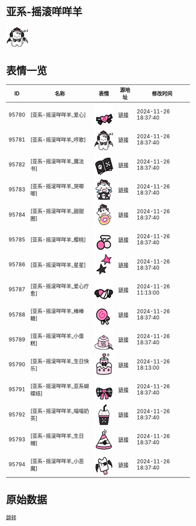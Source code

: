 # 亚系-摇滚咩咩羊

<img src="./cover.png" height="60" alt="cover" />

# 表情一览

|ID|名称|表情|源地址|修改时间|
|----|----|----|----|----|
|95780|[亚系-摇滚咩咩羊_爱心]|<img src="./pic/095780_%5B亚系-摇滚咩咩羊_爱心%5D.png" height="60" alt="爱心"/>|[链接](https://i0.hdslb.com/bfs/garb/3fc036a7c4ec338c2ca209417a4635a842ae26e1.png)|2024-11-26 18:37:40|
|95781|[亚系-摇滚咩咩羊_哼歌]|<img src="./pic/095781_%5B亚系-摇滚咩咩羊_哼歌%5D.png" height="60" alt="哼歌"/>|[链接](https://i0.hdslb.com/bfs/garb/3a71b4260a464570c46b80fd20aca60b2d85e0f9.png)|2024-11-26 18:37:40|
|95782|[亚系-摇滚咩咩羊_魔法书]|<img src="./pic/095782_%5B亚系-摇滚咩咩羊_魔法书%5D.png" height="60" alt="魔法书"/>|[链接](https://i0.hdslb.com/bfs/garb/e547168089d4a9b5f2398fdec71e699224007b71.png)|2024-11-26 18:37:40|
|95783|[亚系-摇滚咩咩羊_哭唧唧]|<img src="./pic/095783_%5B亚系-摇滚咩咩羊_哭唧唧%5D.png" height="60" alt="哭唧唧"/>|[链接](https://i0.hdslb.com/bfs/garb/c4d2e1d9e847007cf53989a2af46bd5a8cf66c40.png)|2024-11-26 18:37:40|
|95784|[亚系-摇滚咩咩羊_甜甜圈]|<img src="./pic/095784_%5B亚系-摇滚咩咩羊_甜甜圈%5D.png" height="60" alt="甜甜圈"/>|[链接](https://i0.hdslb.com/bfs/garb/0db4bef9a763c9241ffddad9f363bcdb457dbca2.png)|2024-11-26 18:37:40|
|95785|[亚系-摇滚咩咩羊_樱桃]|<img src="./pic/095785_%5B亚系-摇滚咩咩羊_樱桃%5D.png" height="60" alt="樱桃"/>|[链接](https://i0.hdslb.com/bfs/garb/3b6751d1dc5b569fce77883f20f94484db64647c.png)|2024-11-26 18:37:40|
|95786|[亚系-摇滚咩咩羊_星星]|<img src="./pic/095786_%5B亚系-摇滚咩咩羊_星星%5D.png" height="60" alt="星星"/>|[链接](https://i0.hdslb.com/bfs/garb/0c7f4978c5cd55788b8ed73cf7e8f2b667d0f324.png)|2024-11-26 18:37:40|
|95787|[亚系-摇滚咩咩羊_爱心疗愈]|<img src="./pic/095787_%5B亚系-摇滚咩咩羊_爱心疗愈%5D.png" height="60" alt="爱心疗愈"/>|[链接](https://i0.hdslb.com/bfs/garb/b6ccae05a364bc07d7840d8c992036cbae892a37.png)|2024-11-26 11:13:00|
|95788|[亚系-摇滚咩咩羊_棒棒糖]|<img src="./pic/095788_%5B亚系-摇滚咩咩羊_棒棒糖%5D.png" height="60" alt="棒棒糖"/>|[链接](https://i0.hdslb.com/bfs/garb/9d497ff64e53aedc5e23735cdeeaf57089272a1c.png)|2024-11-26 18:37:40|
|95789|[亚系-摇滚咩咩羊_小蛋糕]|<img src="./pic/095789_%5B亚系-摇滚咩咩羊_小蛋糕%5D.png" height="60" alt="小蛋糕"/>|[链接](https://i0.hdslb.com/bfs/garb/45ada41cd0c1d803867a827c986e964034818ab4.png)|2024-11-26 18:37:40|
|95790|[亚系-摇滚咩咩羊_生日快乐]|<img src="./pic/095790_%5B亚系-摇滚咩咩羊_生日快乐%5D.png" height="60" alt="生日快乐"/>|[链接](https://i0.hdslb.com/bfs/garb/53f0d1228a8624c60e5999d830ddd063d56013b4.png)|2024-11-26 18:13:00|
|95791|[亚系-摇滚咩咩羊_亚系蝴蝶结]|<img src="./pic/095791_%5B亚系-摇滚咩咩羊_亚系蝴蝶结%5D.png" height="60" alt="亚系蝴蝶结"/>|[链接](https://i0.hdslb.com/bfs/garb/e4a3425044128d16ab65ba0558aa38e6f4ed2005.png)|2024-11-26 18:37:40|
|95792|[亚系-摇滚咩咩羊_喵喵奶茶]|<img src="./pic/095792_%5B亚系-摇滚咩咩羊_喵喵奶茶%5D.png" height="60" alt="喵喵奶茶"/>|[链接](https://i0.hdslb.com/bfs/garb/3059e47357f1cf771573456e02b3cc8e4c2d8f0f.png)|2024-11-26 18:37:40|
|95793|[亚系-摇滚咩咩羊_生日帽]|<img src="./pic/095793_%5B亚系-摇滚咩咩羊_生日帽%5D.png" height="60" alt="生日帽"/>|[链接](https://i0.hdslb.com/bfs/garb/57c225f9f718ca59daeab4c20f8c7ef39e13969b.png)|2024-11-26 18:37:40|
|95794|[亚系-摇滚咩咩羊_小恶魔]|<img src="./pic/095794_%5B亚系-摇滚咩咩羊_小恶魔%5D.png" height="60" alt="小恶魔"/>|[链接](https://i0.hdslb.com/bfs/garb/f97697c6fc4063be7c5f9c99b9a8ccab287e89c3.png)|2024-11-26 18:37:40|

# 原始数据

[跳转](./raw.json)

